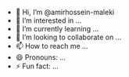 - 👋 Hi, I’m @amirhossein-maleki
- 👀 I’m interested in ...
- 🌱 I’m currently learning ...
- 💞️ I’m looking to collaborate on ...
- 📫 How to reach me ...
- 😄 Pronouns: ...
- ⚡ Fun fact: ...

<!---
amirhossein-maleki/amirhossein-maleki is a ✨ special ✨ repository because its `README.md` (this file) appears on your GitHub profile.
You can click the Preview link to take a look at your changes.
--->

